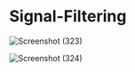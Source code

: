 # Signal-Filtering

![Screenshot (323)](https://github.com/Armin-Abdollahi/Signal-Filtering/assets/103449830/f636df9b-31ed-4f60-80a3-1acaa94be356)

![Screenshot (324)](https://github.com/Armin-Abdollahi/Signal-Filtering/assets/103449830/891e83ab-e4f9-4dc6-b4ca-1b24f0a23d47)
